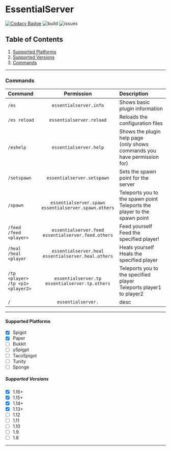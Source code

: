 # EssentialServer 
[![Codacy Badge](https://api.codacy.com/project/badge/Grade/4f48ae19f53e400caecaf1f019264a5c)](https://www.codacy.com/manual/CoachLuck/EssentialServer?utm_source=github.com&amp;utm_medium=referral&amp;utm_content=CoachLuck/EssentialServer&amp;utm_campaign=Badge_Grade)
![build](https://github.com/CoachLuck/EssentialServer/workflows/Java%20CI%20with%20Maven/badge.svg?branch=master)
 ![issues](https://img.shields.io/github/issues-raw/CoachLuck/EssentialServer)
## Table of Contents
1.  [Supported Platforms](#Supported-Platforms)
2.  [Supported Versions](#Supported-Versions)
3.  [Commands](#Commands)

___

### Commands
|**Command**            |**Permission**|**Description**|
|:---|:---:|:---|
|`/es`|`essentialserver.info`|Shows basic plugin information|
|`/es reload`|`essentialserver.reload`|Reloads the configuration files| 
|`/eshelp`|`essentialserver.help`|Shows the plugin help page <br> (only shows commands you have permission for)| 
|`/setspawn`|`essentialserver.setspawn`|Sets the spawn point for the server|
|`/spawn`|`essentialserver.spawn`<br>`essentialserver.spawn.others`|Teleports you to the spawn point <br> Teleports the player to the spawn point| 
|`/feed`<br>`/feed <player>`|`essentialserver.feed`<br>`essentialserver.feed.others`|Feed yourself <br> Feed the specified player!| 
|`/heal`<br>`/heal <player`|`essentialserver.heal`<br>`essentialserver.heal.others`|Heals yourself <br> Heals the specified player|
|`/tp <player>`<br>`/tp <p1> <player2>`|`essentialserver.tp`<br>`essentialserver.tp.others`|Teleports you to the specified player<br>Teleports player1 to player2|
|`/`|`essentialserver.`|desc|

___

#### Supported Platforms
-   [x] Spigot
-   [x] Paper
-   [ ] Bukkit
-   [ ] ySpigpt
-   [ ] TacoSpigot
-   [ ] Tunity
-   [ ] Sponge

##### Supported Versions
-   [X] 1.16+
-   [x] 1.15+
-   [x] 1.14+
-   [x] 1.13+
-   [ ] 1.12
-   [ ] 1.11
-   [ ] 1.10
-   [ ] 1.9
-   [ ] 1.8

___
